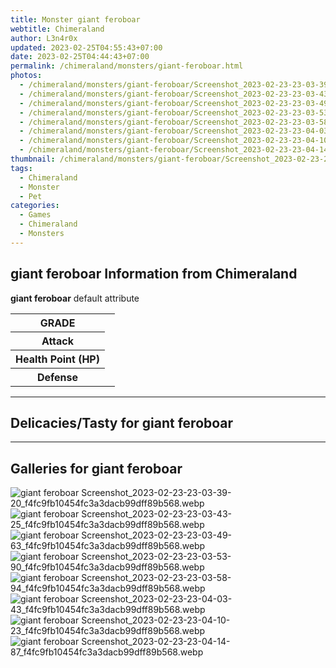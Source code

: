 ```yaml
---
title: Monster giant feroboar
webtitle: Chimeraland
author: L3n4r0x
updated: 2023-02-25T04:55:43+07:00
date: 2023-02-25T04:44:43+07:00
permalink: /chimeraland/monsters/giant-feroboar.html
photos:
  - /chimeraland/monsters/giant-feroboar/Screenshot_2023-02-23-23-03-39-20_f4fc9fb10454fc3a3dacb99dff89b568.webp
  - /chimeraland/monsters/giant-feroboar/Screenshot_2023-02-23-23-03-43-25_f4fc9fb10454fc3a3dacb99dff89b568.webp
  - /chimeraland/monsters/giant-feroboar/Screenshot_2023-02-23-23-03-49-63_f4fc9fb10454fc3a3dacb99dff89b568.webp
  - /chimeraland/monsters/giant-feroboar/Screenshot_2023-02-23-23-03-53-90_f4fc9fb10454fc3a3dacb99dff89b568.webp
  - /chimeraland/monsters/giant-feroboar/Screenshot_2023-02-23-23-03-58-94_f4fc9fb10454fc3a3dacb99dff89b568.webp
  - /chimeraland/monsters/giant-feroboar/Screenshot_2023-02-23-23-04-03-43_f4fc9fb10454fc3a3dacb99dff89b568.webp
  - /chimeraland/monsters/giant-feroboar/Screenshot_2023-02-23-23-04-10-23_f4fc9fb10454fc3a3dacb99dff89b568.webp
  - /chimeraland/monsters/giant-feroboar/Screenshot_2023-02-23-23-04-14-87_f4fc9fb10454fc3a3dacb99dff89b568.webp
thumbnail: /chimeraland/monsters/giant-feroboar/Screenshot_2023-02-23-23-03-39-20_f4fc9fb10454fc3a3dacb99dff89b568.webp
tags:
  - Chimeraland
  - Monster
  - Pet
categories:
  - Games
  - Chimeraland
  - Monsters
---
```


<section id="bootstrap-wrapper"><link rel="stylesheet" href="https://rawcdn.githack.com/dimaslanjaka/Web-Manajemen/0c3b5aa1813bd4abcd2c11bf3e37928b15c28664/css/bootstrap-5-3-0-alpha3-wrapper.css"/><h2>giant feroboar Information from Chimeraland</h2><p><b>giant feroboar</b> default attribute <table><tr><th>GRADE</th><td></td></tr><tr><th>Attack</th><td></td></tr><tr><th>Health Point (HP)</th><td></td></tr><tr><th>Defense</th><td></td></tr></table></p><hr/><h2>Delicacies/Tasty for giant feroboar</h2><hr/><div id="gallery"><h2>Galleries for giant feroboar</h2><div class="row"><div class="col-lg-6 col-12"><img src="/chimeraland/monsters/giant-feroboar/Screenshot_2023-02-23-23-03-39-20_f4fc9fb10454fc3a3dacb99dff89b568.webp" alt="giant feroboar Screenshot_2023-02-23-23-03-39-20_f4fc9fb10454fc3a3dacb99dff89b568.webp"/></div><div class="col-lg-6 col-12"><img src="/chimeraland/monsters/giant-feroboar/Screenshot_2023-02-23-23-03-43-25_f4fc9fb10454fc3a3dacb99dff89b568.webp" alt="giant feroboar Screenshot_2023-02-23-23-03-43-25_f4fc9fb10454fc3a3dacb99dff89b568.webp"/></div><div class="col-lg-6 col-12"><img src="/chimeraland/monsters/giant-feroboar/Screenshot_2023-02-23-23-03-49-63_f4fc9fb10454fc3a3dacb99dff89b568.webp" alt="giant feroboar Screenshot_2023-02-23-23-03-49-63_f4fc9fb10454fc3a3dacb99dff89b568.webp"/></div><div class="col-lg-6 col-12"><img src="/chimeraland/monsters/giant-feroboar/Screenshot_2023-02-23-23-03-53-90_f4fc9fb10454fc3a3dacb99dff89b568.webp" alt="giant feroboar Screenshot_2023-02-23-23-03-53-90_f4fc9fb10454fc3a3dacb99dff89b568.webp"/></div><div class="col-lg-6 col-12"><img src="/chimeraland/monsters/giant-feroboar/Screenshot_2023-02-23-23-03-58-94_f4fc9fb10454fc3a3dacb99dff89b568.webp" alt="giant feroboar Screenshot_2023-02-23-23-03-58-94_f4fc9fb10454fc3a3dacb99dff89b568.webp"/></div><div class="col-lg-6 col-12"><img src="/chimeraland/monsters/giant-feroboar/Screenshot_2023-02-23-23-04-03-43_f4fc9fb10454fc3a3dacb99dff89b568.webp" alt="giant feroboar Screenshot_2023-02-23-23-04-03-43_f4fc9fb10454fc3a3dacb99dff89b568.webp"/></div><div class="col-lg-6 col-12"><img src="/chimeraland/monsters/giant-feroboar/Screenshot_2023-02-23-23-04-10-23_f4fc9fb10454fc3a3dacb99dff89b568.webp" alt="giant feroboar Screenshot_2023-02-23-23-04-10-23_f4fc9fb10454fc3a3dacb99dff89b568.webp"/></div><div class="col-lg-6 col-12"><img src="/chimeraland/monsters/giant-feroboar/Screenshot_2023-02-23-23-04-14-87_f4fc9fb10454fc3a3dacb99dff89b568.webp" alt="giant feroboar Screenshot_2023-02-23-23-04-14-87_f4fc9fb10454fc3a3dacb99dff89b568.webp"/></div></div></div></section>